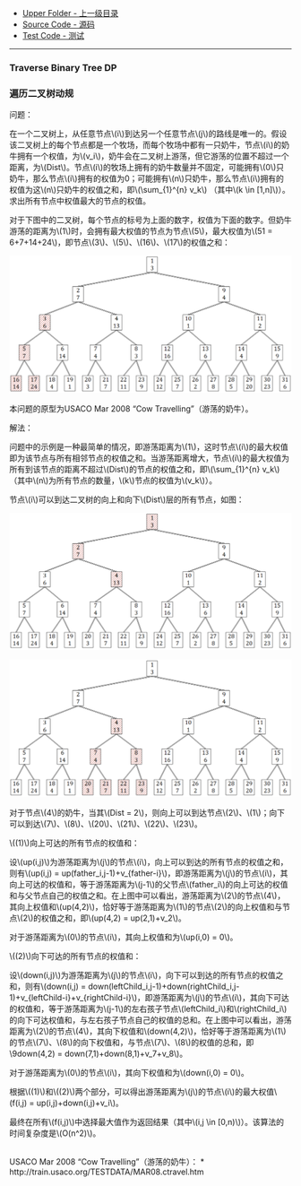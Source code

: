 * [Upper Folder - 上一级目录](../../)
* [Source Code - 源码](https://github.com/zhaochenyou/Way-to-Algorithm/blob/master/src/DynamicProgramming/TreeDP/TraverseBinaryTreeDP.hpp)
* [Test Code - 测试](https://github.com/zhaochenyou/Way-to-Algorithm/blob/master/src/DynamicProgramming/TreeDP/TraverseBinaryTreeDP.cpp)

--------

### Traverse Binary Tree DP
### 遍历二叉树动规
<div>
问题：
<p id="i">在一个二叉树上，从任意节点\(i\)到达另一个任意节点\(j\)的路线是唯一的。假设该二叉树上的每个节点都是一个牧场，而每个牧场中都有一只奶牛，节点\(i\)的奶牛拥有一个权值，为\(v_i\)，奶牛会在二叉树上游荡，但它游荡的位置不超过一个距离，为\(Dist\)。节点\(i\)的牧场上拥有的奶牛数量并不固定，可能拥有\(0\)只奶牛，那么节点\(i\)拥有的权值为0；可能拥有\(n\)只奶牛，那么节点\(i\)拥有的权值为这\(n\)只奶牛的权值之和，即\(\sum_{1}^{n} v_k\) （其中\(k \in [1,n]\)）。求出所有节点中权值最大的节点的权值。 </p>
<p id="i">对于下图中的二叉树，每个节点的标号为上面的数字，权值为下面的数字。但奶牛游荡的距离为\(1\)时，会拥有最大权值的节点为节点\(5\)，最大权值为\(51 = 6+7+14+24\)，即节点\(3\)、\(5\)、\(16\)、\(17\)的权值之和： </p>
<p id="c"><img src="../res/TraverseBinaryTreeDP1.png" /></p>
<p id="i">本问题的原型为USACO Mar 2008 “Cow Travelling”（游荡的奶牛）。 </p>
解法：
<p id="i">问题中的示例是一种最简单的情况，即游荡距离为\(1\)，这时节点\(i\)的最大权值即为该节点与所有相邻节点的权值之和。当游荡距离增大，节点\(i\)的最大权值为所有到该节点的距离不超过\(Dist\)的节点的权值之和，即\(\sum_{1}^{n} v_k\) （其中\(n\)为所有节点的数量，\(k\)节点的权值为\(v_k\)）。 </p>
<p id="i">节点\(i\)可以到达二叉树的向上和向下\(Dist\)层的所有节点，如图： </p>
<p id="c"><img src="../res/TraverseBinaryTreeDP2.png" /></p>
<p id="c"><img src="../res/TraverseBinaryTreeDP3.png" /></p>
<p id="i">对于节点\(4\)的奶牛，当其\(Dist = 2\)，则向上可以到达节点\(2\)、\(1\)；向下可以到达\(7\)、\(8\)、\(20\)、\(21\)、\(22\)、\(23\)。 </p>
\((1)\)向上可达的所有节点的权值和： </p>
<p id="i">设\(up(i,j)\)为游荡距离为\(j\)的节点\(i\)，向上可以到达的所有节点的权值之和，则有\(up(i,j) = up(father_i,j-1)+v_{father-i}\)，即游荡距离为\(j\)的节点\(i\)，其向上可达的权值和，等于游荡距离为\(j-1\)的父节点\(father_i\)的向上可达的权值和与父节点自己的权值之和。在上图中可以看出，游荡距离为\(2\)的节点\(4\)，其向上权值和\(up(4,2)\)，恰好等于游荡距离为\(1\)的节点\(2\)的向上权值和与节点\(2\)的权值之和，即\(up(4,2) = up(2,1)+v_2\)。 </p>
<p id="i">对于游荡距离为\(0\)的节点\(i\)，其向上权值和为\(up(i,0) = 0\)。 </p>
\((2)\)向下可达的所有节点的权值和： </p>
<p id="i">设\(down(i,j)\)为游荡距离为\(j\)的节点\(i\)，向下可以到达的所有节点的权值之和，则有\(down(i,j) = down(leftChild_i,j-1)+down(rightChild_i,j-1)+v_{leftChild-i}+v_{rightChild-i}\)，即游荡距离为\(j\)的节点\(i\)，其向下可达的权值和，等于游荡距离为\(j-1\)的左右孩子节点\(leftChild_i\)和\(rightChild_i\)的向下可达权值和，与左右孩子节点自己的权值的总和。在上图中可以看出，游荡距离为\(2\)的节点\(4\)，其向下权值和\(down(4,2)\)，恰好等于游荡距离为\(1\)的节点\(7\)、\(8\)的向下权值和，与节点\(7\)、\(8\)的权值的总和，即\9down(4,2) = down(7,1)+down(8,1)+v_7+v_8\)。 </p>
<p id="i">对于游荡距离为\(0\)的节点\(i\)，其向下权值和为\(down(i,0) = 0\)。 </p>
<p id="i">根据\((1)\)和\((2)\)两个部分，可以得出游荡距离为\(j\)的节点\(i\)的最大权值\(f(i,j) = up(i,j)+down(i,j)+v_i\)。 </p>
<p id="i">最终在所有\(f(i,j)\)中选择最大值作为返回结果（其中\(i,j \in [0,n)\)）。该算法的时间复杂度是\(O(n^2)\)。 </p>
</div>

<br>
USACO Mar 2008 “Cow Travelling”（游荡的奶牛）：
* http://train.usaco.org/TESTDATA/MAR08.ctravel.htm

